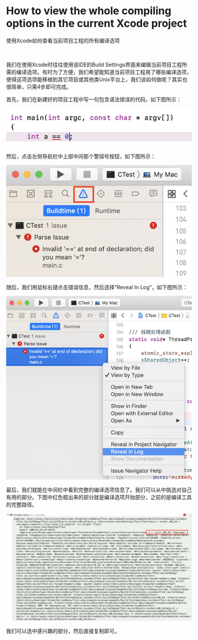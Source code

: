 # How to view the whole compiling options in the current Xcode project
使用Xcode如何查看当前项目工程的所有编译选项

<br />

我们在使用Xcode时往往使用该IDE的Build Settings界面来编辑当前项目工程所需的编译选项。有时为了方便，我们希望能知道当前项目工程用了哪些编译选项，使得这项选项能移植到其它项目或其他类Unix平台上，我们该如何做呢？其实也很简单，只需4步即可完成。

首先，我们在新建好的项目工程中写一句包含语法错误的代码，如下图所示：

![step 1](https://github.com/zenny-chen/For-Xcode-how-to-view-the-whole-compiling-options-in-the-current-project/blob/master/step1.png)

然后，点击左侧导航栏中上部中间那个警探号按钮，如下图所示：

![step 2](https://github.com/zenny-chen/For-Xcode-how-to-view-the-whole-compiling-options-in-the-current-project/blob/master/step2.png)

随后，我们用鼠标右键点击错误信息，然后选择“Reveal In Log”，如下图所示：

![step 3](https://github.com/zenny-chen/For-Xcode-how-to-view-the-whole-compiling-options-in-the-current-project/blob/master/step3.png)

最后，我们就能在中间栏中看到完整的编译选项信息了。我们可以从中挑选对自己有用的部分。下图中红色框出来的部分就是编译选项开始部分，之前的是编译工具的完整路径。

![step 4](https://github.com/zenny-chen/For-Xcode-how-to-view-the-whole-compiling-options-in-the-current-project/blob/master/step4.png)

我们可以选中感兴趣的部分，然后直接复制即可。


